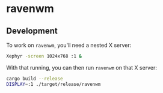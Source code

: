 # ravenwm

## Development

To work on `ravenwm`, you'll need a nested X server:

```sh
Xephyr -screen 1024x768 :1 &
```

With that running, you can then run `ravenwm` on that X server:

```sh
cargo build --release
DISPLAY=:1 ./target/release/ravenwm
```
